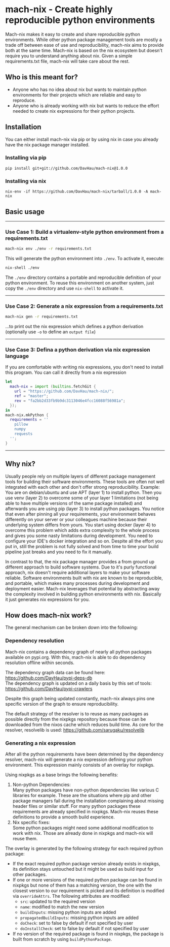# mach-nix - Create highly reproducible python environments
Mach-nix makes it easy to create and share reproducible python environments. While other python package management tools are mostly a trade off between ease of use and reproducibility, mach-nix aims to provide both at the same time. Mach-nix is based on the nix ecosystem but doesn't require you to understand anything about nix. Given a simple requirements.txt file, mach-nix will take care about the rest. 

## Who is this meant for?
 - Anyone who has no idea about nix but wants to maintain python environments for their projects which are reliable and easy to reproduce.
 - Anyone who is already working with nix but wants to reduce the effort needed to create nix expressions for their python projects.

## Installation
You can either install mach-nix via pip or by using nix in case you already have the nix package manager installed.
### Installing via pip
```shell
pip install git+git://github.com/DavHau/mach-nix@1.0.0
```
### Installing via nix
```shell
nix-env -if https://github.com/DavHau/mach-nix/tarball/1.0.0 -A mach-nix
```

## Basic usage

---
### **Use Case 1**: Build a virtualenv-style python environment from a requirements.txt
```bash
mach-nix env ./env -r requirements.txt
```
This will generate the python environment into `./env`. To activate it, execute:
```bash
nix-shell ./env
```
The `./env` directory contains a portable and reproducible definition of your python environment. To reuse this environment on another system, just copy the `./env` directory 
and use `nix-shell` to activate it.

---
### **Use Case 2**: Generate a nix expression from a requirements.txt
```bash
mach-nix gen -r requirements.txt
```
...to print out the nix expression which defines a python derivation (optionally use `-o` to define an `output file`)

---
### **Use Case 3**: Defina a python derivation via nix expression language
If you are comfortable with writing nix expressions, you don't need to install this program. You can call it directly from a nix expression
```nix
let
  mach-nix = import (builtins.fetchGit {
    url = "https://github.com/DavHau/mach-nix/";
    ref = "master";
    rev = "fa2bb2d33fb9b9dc3113046e4fcc16088f56981a";
  });
in
mach-nix.mkPython {
  requirements = ''
    pillow
    numpy
    requests
  '';
}

```

---


## Why nix?
 Usually people rely on multiple layers of different package management tools for building their software environments. These tools are often not well integrated with each other and don't offer strong reproducibility. Example: You are on debian/ubuntu and use APT (layer 1) to install python. Then you use venv (layer 2) to overcome some of your layer 1 limitations (not being able to have multiple versions of the same package installed) and afterwards you are using pip (layer 3) to install python packages. You notice that even after pinning all your requirements, your environment behaves differently on your server or your colleagues machine because their underlying system differs from yours. You start using docker (layer 4) to overcome this problem which adds extra complexity to the whole process and gives you some nasty limitations during development. You need to configure your IDE's docker integration and so on. Despite all the effort you put in, still the problem is not fully solved and from time to time your build pipeline just breaks and you need to fix it manually. 
 
 In contrast to that, the nix package manager provides a from ground up different approach to build software systems. Due to it's purly functional approach, nix doesn't require additional layers to make your software reliable. Software environments built with nix are known to be reproducible, and portable, which makes many processes during development and deployment easier. Mach-nix leverages that potential by abstracting away the complexity involved in building python environments with nix. Basically it just generates nix expressions for you.

## How does mach-nix work?
The general mechanism can be broken down into the following:

###  Dependency resolution
Mach-nix contains a  dependency graph of nearly all python packages available on pypi.org. With this, mach-nix is able to do dependency resolution offline within seconds.

The dependency graph data can be found here: https://github.com/DavHau/pypi-deps-db  
The dependency graph is updated on a daily basis by this set of tools: https://github.com/DavHau/pypi-crawlers  

Despite this graph being updated constantly, mach-nix always pins one specific version of the graph to ensure reproducibility.

The default strategy of the resolver is to reuse as many packages as possible directly from the nixpkgs repository because those can be downloaded from the nixos cache which reduces build time. As core for the resolver, resolvelib is used: https://github.com/sarugaku/resolvelib

### Generating a nix expression
After all the python requirements have been determined by the dependency resolver, mach-nix will generate a nix expression defining your python environment. This expression mainly consists of an overlay for nixpkgs.

Using nixpkgs as a base brings the following benefits:  
1. Non-python Dependencies:  
   Many python packages have non-python dependencies like various C libraries for example. These are the situations where pip and other package managers fail during the installation complaining about missing header files or similar stuff. For many python packages these requirements are already specified in nixpkgs. Mach-nix reuses these definitions to provide a smooth build experience.
2. Nix specific fixes:  
   Some python packages might need some additional modification to work with nix. Those are already done in nixpkgs and mach-nix will reuse them.

The overlay is generated by the following strategy for each required python package:
   - If the exact required python package version already exists in nixpkgs, its definition stays untouched but it might be used as build input for other packages.
   - If one or more versions of the required python package can be found in nixpkgs but none of them has a matching version, the one with the closest version to our requirement is picked and its definition is modified via `overrideAttrs`. The following attributes are modified:
      - `src`: updated to the required version
      - `name`: modified to match the new version
      - `buildInputs`: missing python inputs are added
      - `propagatedBuildInputs`: missing python inputs are added
      - `doCheck`: set to false by default if not specified by user
      - `doInstallCheck`: set to false by default if not specified by user
   - If no version of the required package is found in nixpkgs, the package is built from scratch by using `buildPythonPackage`.
